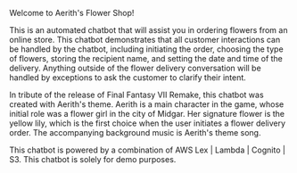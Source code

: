 Welcome to Aerith's Flower Shop!

This is an automated chatbot that will assist you in ordering flowers from an online store. This chatbot demonstrates that all customer interactions can be handled by the chatbot, including initiating the order, choosing the type of flowers, storing the recipient name, and setting the date and time of the delivery. Anything outside of the flower delivery conversation will be handled by exceptions to ask the customer to clarify their intent. 

In tribute of the release of Final Fantasy VII Remake, this chatbot was created with Aerith's theme. Aerith is a main character in the game, whose initial role was a flower girl in the city of Midgar. Her signature flower is the yellow lily, which is the first choice when the user initiates a flower delivery order. The accompanying background music is Aerith's theme song.

This chatbot is powered by a combination of AWS Lex | Lambda | Cognito | S3. This chatbot is solely for demo purposes. 
